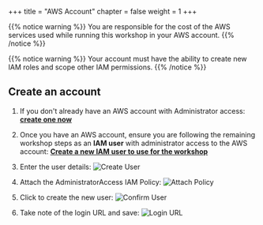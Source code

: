 +++
title = "AWS Account"
chapter = false
weight = 1
+++

{{% notice warning %}}
You are responsible for the cost of the AWS services used while running this workshop in your AWS account.
{{% /notice %}}

{{% notice warning %}}
Your account must have the ability to create new IAM roles and scope other IAM permissions.
{{% /notice %}}


## Create an account 


1. If you don't already have an AWS account with Administrator access: <a href="http://docs.aws.amazon.com/connect/latest/adminguide/gettingstarted.html#sign-up-for-aws" target="_blank">**create one now**</a>

2. Once you have an AWS account, ensure you are following the remaining workshop steps
as an **IAM user** with administrator access to the AWS account: <a href="https://console.aws.amazon.com/iam/home?region=us-east-1#/users$new" target="_blank">**Create a new IAM user to use for the workshop**</a>

1. Enter the user details:
![Create User](/images/getting_started/iam-1-create-user.png)

4. Attach the AdministratorAccess IAM Policy:
![Attach Policy](/images/getting_started/iam-2-attach-policy.png)

5. Click to create the new user:
![Confirm User](/images/getting_started/iam-3-create-user.png)

6. Take note of the login URL and save:
![Login URL](/images/getting_started/iam-4-save-url.png)

